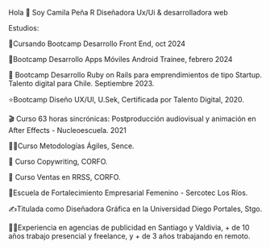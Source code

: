 Hola 👋 Soy Camila Peña R
Diseñadora Ux/Ui & desarrolladora web

Estudios:

📱Cursando Bootcamp Desarrollo Front End, oct 2024

📱Bootcamp Desarrollo Apps Móviles Android Trainee, febrero 2024

💎 Bootcamp Desarrollo Ruby on Rails para emprendimientos de tipo Startup. Talento digital para Chile. Septiembre 2023.

⭐Bootcamp Diseño UX/UI, U.Sek, Certificada por Talento Digital, 2020.

🎬 Curso 63 horas sincrónicas: Postproducción audiovisual y animación en After Effects - Nucleoescuela. 2021

👩‍💼Curso Metodologías Ágiles, Sence.

📝 Curso Copywriting, CORFO.

🤑 Curso Ventas en RRSS, CORFO.

💃Escuela de Fortalecimiento Empresarial Femenino - Sercotec Los Ríos.

✍️Titulada como Diseñadora Gráfica en la Universidad Diego Portales, Stgo.

👩‍💻Experiencia en agencias de publicidad en Santiago y Valdivia, + de 10 años trabajo presencial y freelance, y + de 3 años trabajando en remoto.
